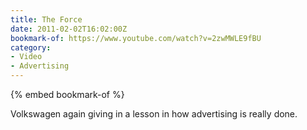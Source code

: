 ```yaml
---
title: The Force
date: 2011-02-02T16:02:00Z
bookmark-of: https://www.youtube.com/watch?v=2zwMWLE9fBU
category:
- Video
- Advertising
---
```

{% embed bookmark-of %}

Volkswagen again giving in a lesson in how advertising is really done.
